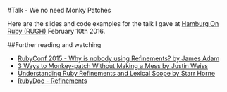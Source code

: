 #Talk - We no need Monky Patches

Here are the slides and code examples for the talk I gave at
[Hamburg On Ruby (RUGH)](http://hamburg.onruby.de/events/ruby-usergroup-hamburg-februar-2016) February 10th 2016.

##Further reading and watching

* [RubyConf 2015 - Why is nobody using Refinements? by James Adam](https://www.youtube.com/watch?v=qXC9Gk4dCEw)
* [3 Ways to Monkey-patch Without Making a Mess by Justin Weiss](http://www.justinweiss.com/articles/3-ways-to-monkey-patch-without-making-a-mess/)
* [Understanding Ruby Refinements and Lexical Scope by Starr Horne](http://blog.honeybadger.io/understanding-ruby-refinements-and-lexical-scope/)
* [RubyDoc - Refinements](http://ruby-doc.org/core-2.3.0/doc/syntax/refinements_rdoc.html)

